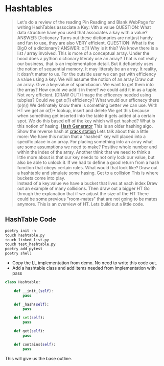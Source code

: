 # Hashtables

> Let's do a review of the reading
> Pin Reading and Blank WebPage for writing
> HashTables associate a Key: Vith a value
> QUESTION: What data structure have you used that associates a kay with a value?
> ANSWER: Dictionary
> Turns out these dictionaries are notjust handy and fun to use, they are also VERY efficient.
> QUESTION: What is the BigO of a dictionary?
> ANSWER: o(1)
> Why is it this?  We know there is a list / array involved.
> This is more of a conceptual array.  Under the hood does a python dictionary literaly use an array? That is not really our business,
> that is an implementation detail. But it defiantely uses the notion of sequential memory. It may litteraly be an array.
> It reality, it dosn't matter to us. For the outside user we can get with
> efficiency a value using a key. We will assume the notion of an array
> Draw out an array.  Give a key:value of spam:bacon. We want to get them into the array?  How could we add it in there?
> we could add it in as a tuple.  Not very efficient. (DRAW OUT)
> Image the efficency needed using tubples?  Could we get o(1) efficiency?
> What would our efficnecy there (o(n))
> We definately know there is something better we can use.
> With HT we get an o(1)* lookup, insert and delete
> We get this because when something get inserted into the table
> it gets added at a certain spot.
> We do this based off of the key which will get hashed?
> What is this notion of hasing.
> [Hash Generator](https://www.md5hashgenerator.com/)
> This is an older hashing algo.  
> Show the reverse hash at
> [crack station](https://crackstation.net/)
> Lets talk about this a little more: We have this notion that a "hashed" key will placed into a specific place in an array.
> For placing something into an array what are some assumptions we need to make?
> Positive whole number and within the index of the array.
> Another think that we need to think a little more about is that our key
> needs to not only lock our value, but also be able to unlock it.
> If we had to define a good return from a hash function that obeys
> certain rules. What would that look like?
> Draw out a hashtable and simulate some hasing. Get to a collision
> This is where buckets come into play.  
> Instead of a key:value we have a bucket that lives at each index
> Draw out an example of many collisions. Then draw out a bigger HT
> Go through the explanation that if we adjust the size of the HT
> There could be some previous "room-mates" that are not going to be mates anymore.
> This is an overview of HT. Lets build out a little code.

## HashTable Code

```python
poetry init -n
touch hashtable.py
touch linked_list.py
touch test_hashtable.py
poetry add pytest
poetry shell
```

- Copy the LL implementation from demo.  No need to write this code out.
- Add a hashtable class and add items needed from implementation with pass

```python
class Hashtable:

    def __init_(self):
        pass

    def _hash(self):
        pass

    def set(self):
        pass

    def get(self):
        pass

    def contains(self):
        pass
```

This will give us the base outline.